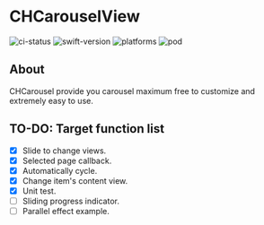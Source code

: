 CHCarouselView
===========================================
![ci-status](https://travis-ci.org/Calvin-Huang/CHCarouselView.svg?branch=master) ![swift-version](https://img.shields.io/badge/Swfit-3.0-orange.svg) ![platforms](https://img.shields.io/badge/platform-iOS-lightgrey.svg) ![pod](https://img.shields.io/badge/pod-0.0.2-blue.svg) 

## About
CHCarousel provide you carousel maximum free to customize and extremely easy to use.

## TO-DO: Target function list
 - [x] Slide to change views.
 - [x] Selected page callback.
 - [x] Automatically cycle.
 - [x] Change item's content view.
 - [x] Unit test.
 - [ ] Sliding progress indicator.
 - [ ] Parallel effect example.